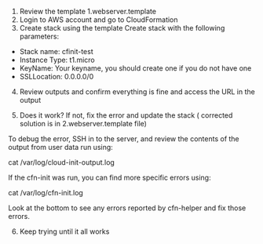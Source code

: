 
1. Review the template 1.webserver.template
2. Login to AWS account and go to CloudFormation
3. Create stack using the template Create stack with the following parameters:

* Stack name: cfinit-test
* Instance Type: t1.micro
* KeyName: Your keyname, you should create one if you do not have one
* SSLLocation: 0.0.0.0/0

4. Review outputs and confirm everything is fine and access the URL in the output

5. Does it work? If not, fix the error and update the stack ( corrected solution is in 2.webserver.template file)


To debug the error, SSH in to the server, and review the contents of the output from user data run using:

cat /var/log/cloud-init-output.log 

If the cfn-init was run, you can find more specific errors using:

cat /var/log/cfn-init.log 

Look at the bottom to see any errors reported by cfn-helper and fix those errors. 

6. Keep trying until it all works
